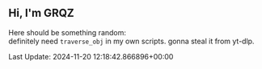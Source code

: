## Hi, I'm GRQZ
Here should be something random:  
definitely need `traverse_obj` in my own scripts. gonna steal it from yt-dlp.


Last Update: 2024-11-20 12:18:42.866896+00:00
